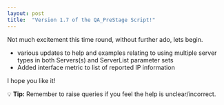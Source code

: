 ```yaml
---
layout: post
title:  "Version 1.7 of the QA_PreStage Script!"
---
```


[# Welcome to {{ post.title }}]: #

[Hopefully, this will be a brief overview of any changes in the version]: #

Not much excitement this time round, without further ado, lets begin.

- various updates to help and examples relating to using multiple server types in both Servers(s) and ServerList parameter sets
- Added interface metric to list of reported IP information

I hope you like it!

:bulb: **Tip:** Remember to raise queries if you feel the help is unclear/incorrect.